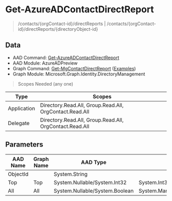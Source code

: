 # Get-AzureADContactDirectReport

> /contacts/{orgContact-id}/directReports | /contacts/{orgContact-id}/directReports/{directoryObject-id}

## Data

+ AAD Command: [Get-AzureADContactDirectReport](https://docs.microsoft.com/en-us/powershell/module/AzureADPreview/Get-AzureADContactDirectReport)
+ AAD Module: AzureADPreview
+ Graph Command: [Get-MgContactDirectReport](https://docs.microsoft.com/en-us/powershell/module/Microsoft.Graph.Identity.DirectoryManagement/Get-MgContactDirectReport) ([Examples](https://github.com/orgs/msgraph/discussions?discussions_q=Get-MgContactDirectReport))
+ Graph Module: Microsoft.Graph.Identity.DirectoryManagement

> Scopes Needed (any one)

|Type|Scopes|
|---|---|
|Application|Directory.Read.All, Group.Read.All, OrgContact.Read.All|
|Delegate|Directory.Read.All, Group.Read.All, OrgContact.Read.All|

## Parameters

|AAD Name|Graph Name|AAD Type|Graph Type|Infos|
|---|---|---|---|---|
|ObjectId||System.String|||
|Top|Top|System.Nullable/System.Int32|System.Int32||
|All|All|System.Nullable/System.Boolean|System.Management.Automation.SwitchParameter||

